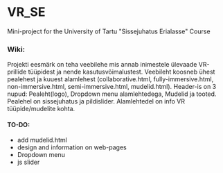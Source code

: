 # VR_SE
Mini-project for the University of Tartu "Sissejuhatus Erialasse" Course

### Wiki:
Projekti eesmärk on teha veebilehe mis annab inimestele ülevaade VR-prillide tüüpidest ja nende kasutusvõimalustest. Veebileht koosneb ühest pealehest ja kuuest alamlehest (collaborative.html, fully-immersive.html, non-immersive.html, semi-immersive.html, mudelid.html). Header-is on 3 nupud: Pealeht(logo), Dropdown menu alamlehtedega, Mudelid ja tooted. Pealehel on sissejuhatus ja pildislider. Alamlehtedel on info VR tüüpide/mudelite kohta.

#### TO-DO:
- add mudelid.html
- design and information on web-pages
- Dropdown menu
- js slider
